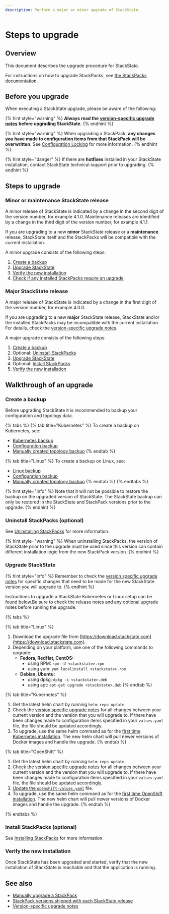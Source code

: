 ```yaml
---
description: Perform a major or minor upgrade of StackState.
---
```


# Steps to upgrade

## Overview

This document describes the upgrade procedure for StackState.

For instructions on how to upgrade StackPacks, see [the StackPacks documentation](../../stackpacks/about-stackpacks.md#upgrade-a-stackpack).

## Before you upgrade

When executing a StackState upgrade, please be aware of the following:

{% hint style="warning" %}
**Always read the** [**version-specific upgrade notes**](version-specific-upgrade-instructions.md) **before upgrading StackState.**
{% endhint %}

{% hint style="warning" %}
When upgrading a StackPack, **any changes you have made to configuration items from that StackPack will be overwritten**. See [Configuration Locking](../../stackpacks/about-stackpacks.md#locked-configuration-items) for more information.
{% endhint %}

{% hint style="danger" %}
If there are **hotfixes** installed in your StackState installation, contact StackState technical support prior to upgrading.
{% endhint %}

## Steps to upgrade

### Minor or maintenance StackState release

A minor release of StackState is indicated by a change in the second digit of the version number, for example 4.1.0. Maintenance releases are identified by a change in the third digit of the version number, for example 4.1.1.

If you are upgrading to a new **minor** StackState release or a **maintenance** release, StackState itself and the StackPacks will be compatible with the current installation.

A minor upgrade consists of the following steps:

1. [Create a backup](steps-to-upgrade.md#create-a-backup)
2. [Upgrade StackState](steps-to-upgrade.md#upgrade-stackstate)
3. [Verify the new installation](steps-to-upgrade.md#verify-the-new-installation)
4. [Check if any installed StackPacks require an upgrade](stackpack-versions.md)

### Major StackState release

A major release of StackState is indicated by a change in the first digit of the version number, for example 4.0.0.

If you are upgrading to a new **major** StackState release, StackState and/or the installed StackPacks may be incompatible with the current installation. For details, check the [version-specific upgrade notes](version-specific-upgrade-instructions.md).

A major upgrade consists of the following steps:

1. [Create a backup](steps-to-upgrade.md#create-a-backup)
2. Optional: [Uninstall StackPacks](steps-to-upgrade.md#uninstall-stackpacks-optional)
3. [Upgrade StackState](steps-to-upgrade.md#upgrade-stackstate)
4. Optional: [Install StackPacks](steps-to-upgrade.md#install-stackpacks-optional)
5. [Verify the new installation](steps-to-upgrade.md#verify-the-new-installation)

## Walkthrough of an upgrade

### Create a backup

Before upgrading StackState it is recommended to backup your configuration and topology data.

{% tabs %}
{% tab title="Kubernetes" %}
To create a backup on Kubernetes, see:

* [Kubernetes backup](../data-management/backup_restore/kubernetes_backup.md)
* [Configuration backup](../data-management/backup_restore/configuration_backup.md)
* [Manually created topology backup](../data-management/backup_restore/manual_topology_backup.md)
{% endtab %}

{% tab title="Linux" %}
To create a backup on Linux, see:

* [Linux backup](../data-management/backup_restore/linux_backup.md)
* [Configuration backup](../data-management/backup_restore/configuration_backup.md)
* [Manually created topology backup](../data-management/backup_restore/manual_topology_backup.md)
{% endtab %}
{% endtabs %}

{% hint style="info" %}
Note that it will not be possible to restore the backup on the upgraded version of StackState. The StackState backup can only be restored in the StackState and StackPack versions prior to the upgrade.
{% endhint %}

### Uninstall StackPacks (optional)

See [Uninstalling StackPacks](../../stackpacks/about-stackpacks.md#install-or-uninstall-a-stackpack) for more information.

{% hint style="warning" %}
When uninstalling StackPacks, the version of StackState prior to the upgrade must be used since this version can contain different installation logic from the new StackPack version.
{% endhint %}

### Upgrade StackState

{% hint style="info" %}
Remember to check the [version specific upgrade notes](version-specific-upgrade-instructions.md) for specific changes that need to be made for the new StackState version you will upgrade to.
{% endhint %}

Instructions to upgrade a StackState Kubernetes or Linux setup can be found below.Be sure to check the release notes and any optional upgrade notes before running the upgrade.

{% tabs %}

{% tab title="Linux" %}
1. Download the upgrade file from [https://download.stackstate.com](https://download.stackstate.com).
2. Depending on your platform, use one of the following commands to upgrade:
   * **Fedora, RedHat, CentOS:**
     * using RPM: `rpm -U <stackstate>.rpm`
     * using yum: `yum localinstall <stackstate>.rpm`
   * **Debian, Ubuntu:**
     * using dpkg: `dpkg -i <stackstate>.deb`
     * using apt: `apt-get upgrade <stackstate>.deb`
{% endtab %}

{% tab title="Kubernetes" %}
1. Get the latest helm chart by running `helm repo update`.
2. Check the [version specific upgrade notes](version-specific-upgrade-instructions.md) for all changes between your current version and the version that you will upgrade to. If there have been changes made to configuration items specified in your `values.yaml` file, the file should be updated accordingly.
3. To upgrade, use the same helm command as for the [first time Kubernetes installation](../installation/kubernetes_install/install_stackstate.md#deploy-stackstate-with-helm). The new helm chart will pull newer versions of Docker images and handle the upgrade.
{% endtab %}

{% tab title="OpenShift" %}
1. Get the latest helm chart by running `helm repo update`.
2. Check the [version specific upgrade notes](version-specific-upgrade-instructions.md) for all changes between your current version and the version that you will upgrade to. If there have been changes made to configuration items specified in your `values.yaml` file, the file should be updated accordingly.
3. [Update the `openshift-values.yaml`](/setup/installation/openshift_install.md#additional-openshift-values-file) file.
4. To upgrade, use the same helm command as for the [first time OpenShift installation](/setup/installation/openshift_install.md#deploy-stackstate-with-helm). The new helm chart will pull newer versions of Docker images and handle the upgrade.
{% endtab %}   
   
{% endtabs %}

### Install StackPacks (optional)

See [Installing StackPacks](../../stackpacks/about-stackpacks.md#install-or-uninstall-a-stackpack) for more information.

### Verify the new installation

Once StackState has been upgraded and started, verify that the new installation of StackState is reachable and that the application is running.

## See also

* [Manually upgrade a StackPack](../../stackpacks/about-stackpacks.md#upgrade-a-stackpack)
* [StackPack versions shipped with each StackState release](stackpack-versions.md)
* [Version-specific upgrade notes](version-specific-upgrade-instructions.md)

